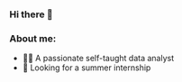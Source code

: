 ### Hi there 👋

### About me:
- 🤸‍♂️ A passionate self-taught data analyst
- 🤝 Looking for a summer internship
  
 <!-- 
### How to reach me?
[![.](https://camo.githubusercontent.com/38f6378f4d4659c732938fcf81dbe95bcde58a11e02e80d6ec2f6d877fc6de34/68747470733a2f2f696d672e736869656c64732e696f2f62616467652f4c696e6b6564496e2d3041363643323f7374796c653d666f722d7468652d6261646765266c6f676f3d4c696e6b6564496e266c6f676f436f6c6f723d7768697465)](https://www.linkedin.com/in/hieunguyen2310/)
-->  

<!--
**nhh979/nhh979** is a ✨ _special_ ✨ repository because its `README.md` (this file) appears on your GitHub profile.

Here are some ideas to get you started:

- 🔭 I’m currently working on ...
- 🌱 I’m currently learning ...
- 👯 I’m looking to collaborate on ...
- 🤔 I’m looking for help with ...
- 💬 Ask me about ...
- 📫 How to reach me: ...
- 😄 Pronouns: ...
- ⚡ Fun fact: ...
-->
